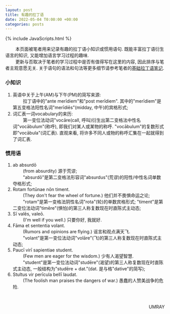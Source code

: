 ```yaml
---
layout: post
title: 有趣的拉丁语
date: 2022-05-04 T0:00:00 +00:00
categories: posts
---
```


{% include JavaScripts.html %}

&emsp;&emsp; 本页面被笔者用来记录有趣的拉丁语小知识或惯用语句. 既能丰富拉丁语衍生语言的知识, 又能增加语言学习过程的趣味.  
&emsp;&emsp; 更新与否取决于笔者的学习过程中是否有值得写在这里的内容, 因此排序与笔者主观意愿无关. 关于语句的语法和句法等更多细节请参考笔者的[基础拉丁语笔记](/posts/2022/01/29/BLatin.html).  

### 小知识 ###  
1. 英语中关于上午(AM)与下午(PM)的简写来源:  
&emsp;&emsp; 拉丁语中的"ante merīdiem"和"post merīdiem". 其中的"merīdiem"是第五变格法阳性名词"merīdiēs"(midday, 中午)的宾格形式;  
2. 词汇表一词vocabulary的来历:  
&emsp;&emsp; 第一变位法动词"vocāre(call, 呼叫)衍生出第二变格法中性名词"vocābulum"(称呼), 即我们对某人或某物的称呼. "vocābulum"的复数形式即"vocābula"(词汇表). 直观来看, 将许多不同人或物的称呼汇集在一起就得到了词汇表.  

### 惯用语 ###  
1. ab absurdō  
&emsp;&emsp; (from absurdity) 源于荒谬;  
&emsp;&emsp; "absurdō"是第二变格法形容词"absurdus"(荒谬)的阳性/中性名词单数夺格形式;  
2. Rotam fortūnae nōn timent.  
&emsp;&emsp; (They don't fear the wheel of fortune.) 他们并不畏惧命运之论;  
&emsp;&emsp; "rotam"是第一变格法阴性名词"rota"(轮)的单数宾格形式; "timent"是第二变位法动词"timēre"(惧怕)的第三人称复数现在时直陈式主动态;  
3. Sī valēs, valeō.  
&emsp;&emsp; (I'm well if you well.) 只要你好, 我就好.  
4. Fāma et sententia volant.  
&emsp;&emsp; (Rumors and opinions are flying.) 谣言和观点满天飞.  
&emsp;&emsp; "volant"是第一变位法动词"volāre"(飞)的第三人称复数现在时直陈式主动态;  
5. Paucī virī sapientiae student.  
&emsp;&emsp; (Few men are eager for the wisdom.) 少有人渴望智慧.  
&emsp;&emsp; "student"是第一变位法动词"studēre"(渴望)的第三人称复数现在时直陈式主动态, 一般结构为"studēre + dat."(dat. 是与格"dative"的简写);  
6. Stultus vir perīcula bellī laudat.  
&emsp;&emsp; (The foolish man praises the dangers of war.) 愚蠢的人赞美战争的危险.  

&emsp;&emsp;  
<p align="right">UMRAY</p>
